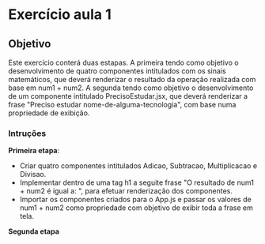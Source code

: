 # Exercício aula 1

## Objetivo

Este exercício conterá duas estapas. A primeira tendo como objetivo o desenvolvimento de quatro componentes intitulados com os sinais matemáticos, que deverá renderizar o resultado da operação realizada com base em num1 + num2. A segunda tendo como objetivo o desenvolvimento de um componente intitulado PrecisoEstudar.jsx, que deverá renderizar a frase "Preciso estudar nome-de-alguma-tecnologia", com base numa propriedade de exibição.

### Intruções

**Primeira etapa**:
- Criar quatro componentes intitulados Adicao, Subtracao, Multiplicacao e Divisao.
- Implementar dentro de uma tag h1 a seguite frase "O resultado de num1 + num2 é igual a: ", para efetuar renderização dos componentes.
- Importar os componentes criados para o App.js e passar os valores de num1 + num2 como propriedade com objetivo de exibir toda a frase em tela. 

**Segunda etapa**
